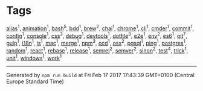 # Tags

[alias](./alias.md)<sup>1</sup>,
[animation](./animation.md)<sup>1</sup>,
[bash](./bash.md)<sup>5</sup>,
[bdd](./bdd.md)<sup>1</sup>,
[brew](./brew.md)<sup>2</sup>,
[chai](./chai.md)<sup>1</sup>,
[chrome](./chrome.md)<sup>1</sup>,
[cli](./cli.md)<sup>1</sup>,
[cmder](./cmder.md)<sup>1</sup>,
[commit](./commit.md)<sup>1</sup>,
[config](./config.md)<sup>1</sup>,
[console](./console.md)<sup>1</sup>,
[css](./css.md)<sup>3</sup>,
[debug](./debug.md)<sup>1</sup>,
[devtools](./devtools.md)<sup>1</sup>,
[dotfile](./dotfile.md)<sup>3</sup>,
[e2e](./e2e.md)<sup>1</sup>,
[env](./env.md)<sup>2</sup>,
[es6](./es6.md)<sup>1</sup>,
[git](./git.md)<sup>7</sup>,
[gulp](./gulp.md)<sup>1</sup>,
[i18n](./i18n.md)<sup>1</sup>,
[js](./js.md)<sup>1</sup>,
[mac](./mac.md)<sup>1</sup>,
[merge](./merge.md)<sup>1</sup>,
[npm](./npm.md)<sup>3</sup>,
[ocd](./ocd.md)<sup>1</sup>,
[osx](./osx.md)<sup>2</sup>,
[pgsql](./pgsql.md)<sup>1</sup>,
[ping](./ping.md)<sup>1</sup>,
[postgres](./postgres.md)<sup>1</sup>,
[random](./random.md)<sup>1</sup>,
[react](./react.md)<sup>1</sup>,
[rebase](./rebase.md)<sup>1</sup>,
[release](./release.md)<sup>1</sup>,
[semrel](./semrel.md)<sup>2</sup>,
[semver](./semver.md)<sup>2</sup>,
[sinon](./sinon.md)<sup>2</sup>,
[test](./test.md)<sup>4</sup>,
[trick](./trick.md)<sup>1</sup>,
[unit](./unit.md)<sup>1</sup>,
[windows](./windows.md)<sup>1</sup>,
[work](./work.md)<sup>1</sup>

---

Generated by `npm run build` at Fri Feb 17 2017 17:43:39 GMT+0100 (Central Europe Standard Time)